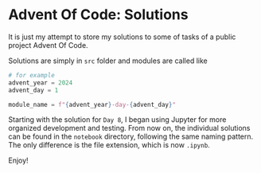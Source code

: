 # Advent Of Code: Solutions

It is just my attempt to store my solutions to some of tasks of a public project Advent Of Code.

Solutions are simply in `src` folder and modules are called like
```python
# for example
advent_year = 2024
advent_day = 1

module_name = f"{advent_year}-day-{advent_day}"
```

Starting with the solution for `Day 8`, I began using Jupyter for more organized development and testing.
From now on, the individual solutions can be found in the `notebook` directory,
following the same naming pattern. The only difference is the file extension, which is now `.ipynb`.

Enjoy!
